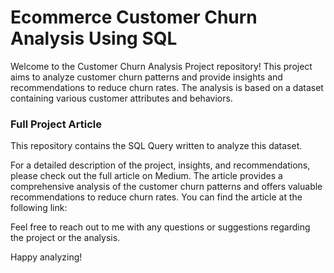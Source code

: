 # Ecommerce Customer Churn Analysis Using SQL

Welcome to the Customer Churn Analysis Project repository! This project aims to analyze customer churn patterns and provide insights and recommendations to reduce churn rates. The analysis is based on a dataset containing various customer attributes and behaviors.


### Full Project Article
This repository contains the SQL Query written to analyze this dataset.

For a detailed description of the project, insights, and recommendations, please check out the full article on Medium. The article provides a comprehensive analysis of the customer churn patterns and offers valuable recommendations to reduce churn rates. You can find the article at the following link:



Feel free to reach out to me with any questions or suggestions regarding the project or the analysis.

Happy analyzing!
